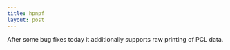 ```yaml
---
title: hpnpf
layout: post
---
```


After some bug fixes today it additionally supports raw printing of PCL data.
